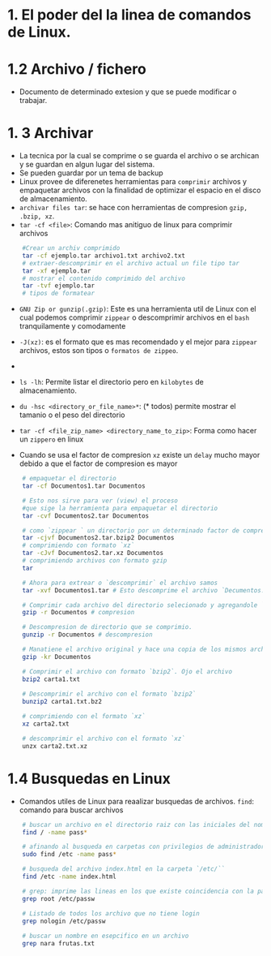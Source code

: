 # 1. El poder del la linea de comandos de Linux.
# 1.2 Archivo / fichero
* Documento de determinado extesion y que se puede modificar o trabajar.
# 1. 3 Archivar
* La tecnica por la cual se comprime o se guarda el archivo  o se archican  y se guardan en algun lugar del sistema.
*  Se pueden guardar por un tema de backup
* Linux provee de diferenetes herramientas para `comprimir` archivos y empaquetar archivos con la finalidad de optimizar el espacio en el disco de almacenamiento.
* `archivar files tar`: se hace con herramientas de compresion `gzip, .bzip, xz`.
* `tar -cf <file>`: Comando mas anitiguo de linux para comprimir archivos
```bash
    #Crear un archiv comprimido
    tar -cf ejemplo.tar archivo1.txt archivo2.txt
    # extraer-descomprimir en el archivo actual un file tipo tar
    tar -xf ejemplo.tar 
    # mostrar el contenido comprimido del archivo
    tar -tvf ejemplo.tar
    # tipos de formatear

```
* `GNU Zip or gunzip(.gzip)`: Este es una herramienta util de Linux con el cual podemos comprimir `zippear` o descomprimir archivos en el `bash` tranquilamente y comodamente

* `-J(xz)`: es el formato que es mas recomendado y el mejor para `zippear` archivos, estos son tipos o `formatos de zippeo`.
* 
* `ls -lh`: Permite listar el directorio pero en `kilobytes` de almacenamiento.
* `du -hsc <directory_or_file_name>*`: (* todos) permite mostrar el tamanio o el peso del directorio

* `tar -cf <file_zip_name> <directory_name_to_zip>`: Forma como hacer un `zippero` en linux

* Cuando se usa el factor de compresion `xz` existe un `delay` mucho mayor debido a que el factor de  compresion es mayor

```bash
    # empaquetar el directorio
    tar -cf Documentos1.tar Documentos

    # Esto nos sirve para ver (view) el proceso 
    #que sige la herramienta para empaquetar el directorio
    tar -cvf Documentos2.tar Documentos

    # como `zippear ` un directorio por un determinado factor de compresion en  este caso el  formato .bzip2
    tar -cjvf Documentos2.tar.bzip2 Documentos
    # comprimiendo con formato `xz`
    tar -cJvf Documentos2.tar.xz Documentos
    # comprimiendo archivos con formato gzip
    tar 

    # Ahora para extrear o `descomprimir` el archivo samos
    tar -xvf Documentos1.tar # Esto descomprime el archivo `Decumentos.tar` (x) de extract. Lo extrae en el mismo directorio y con el mismo nombre.

    # Comprimir cada archivo del directorio selecionado y agregandole `gz`, es decir cada archivo se reduce de tamanio.
    gzip -r Documentos # compresion

    # Descompresion de directorio que se comprimio.
    gunzip -r Documentos # descompresion

    # Manatiene el archivo original y hace una copia de los mismos archivos del directorio pero comprimido, es decir una copia y otra compia comprimida
    gzip -kr Documentos

    # Comprimir el archivo con formato `bzip2`. Ojo el archivo
    bzip2 carta1.txt
    
    # Descomprimir el archivo con el formato `bzip2`
    bunzip2 carta1.txt.bz2

    # comprimiendo con el formato `xz`
    xz carta2.txt

    # descomprimir el archivo con el formato `xz`
    unzx carta2.txt.xz

```
# 1.4 Busquedas en Linux
* Comandos utiles de Linux para reaalizar busquedas de archivos.
`find`: comando para buscar archivos
```bash
    # buscar un archivo en el directorio raiz con las iniciales del nombre o que contenga a dichos esos caracteres
    find / -name pass*

    # afinando al busqueda en carpetas con privilegios de administrador en la carpeta `etc`.
    sudo find /etc -name pass* 

    # busqueda del archivo index.html en la carpeta `/etc/``
    find /etc -name index.html

    # grep: imprime las lineas en los que existe coincidencia con la palabra `root` en la carpera `/etc/passw`.
    grep root /etc/passw

    # Listado de todos los archivo que no tiene login
    grep nologin /etc/passw
    
    # buscar un nombre en esepcifico en un archivo
    grep nara frutas.txt

    
```